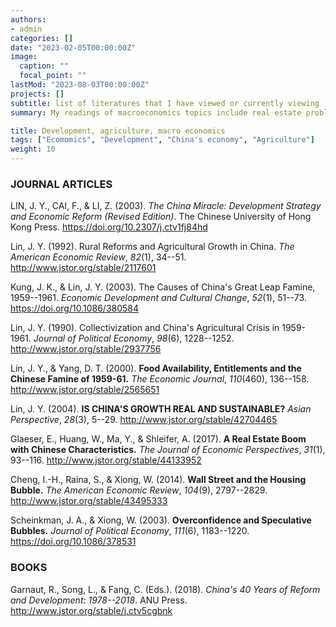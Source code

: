 ```yaml
---
authors:
- admin
categories: []
date: "2023-02-05T00:00:00Z"
image:
  caption: ""
  focal_point: ""
lastMod: "2023-08-03T00:00:00Z"
projects: []
subtitle: list of literatures that I have viewed or currently viewing
summary: My readings of macroeconomics topics include real estate problems, agrarian problems, urbanization and land issues.

title: Development, agriculture, macro economics
tags: ["Ecomomics", "Development", "China's economy", "Agriculture"]
weight: 10
---
```


### JOURNAL ARTICLES

LIN, J. Y., CAI, F., & LI, Z. (2003). *The China Miracle: Development Strategy and Economic Reform (Revised Edition)*. The Chinese University of Hong Kong Press. <https://doi.org/10.2307/j.ctv1fj84hd>

Lin, J. Y. (1992). Rural Reforms and Agricultural Growth in China. *The American Economic Review*, *82*(1), 34--51. <http://www.jstor.org/stable/2117601>

Kung, J. K., & Lin, J. Y. (2003). The Causes of China's Great Leap Famine, 1959--1961. *Economic Development and Cultural Change*, *52*(1), 51--73. <https://doi.org/10.1086/380584>

Lin, J. Y. (1990). Collectivization and China's Agricultural Crisis in 1959-1961. *Journal of Political Economy*, *98*(6), 1228--1252. <http://www.jstor.org/stable/2937756>

Lin, J. Y., & Yang, D. T. (2000). **Food Availability, Entitlements and the Chinese Famine of 1959-61.** *The Economic Journal*, *110*(460), 136--158. <http://www.jstor.org/stable/2565651>

Lin, J. Y. (2004). **IS CHINA'S GROWTH REAL AND SUSTAINABLE?** *Asian Perspective*, *28*(3), 5--29. <http://www.jstor.org/stable/42704465>

Glaeser, E., Huang, W., Ma, Y., & Shleifer, A. (2017). **A Real Estate Boom with Chinese Characteristics.** *The Journal of Economic Perspectives*, *31*(1), 93--116. <http://www.jstor.org/stable/44133952>

Cheng, I.-H., Raina, S., & Xiong, W. (2014). **Wall Street and the Housing Bubble.** *The American Economic Review*, *104*(9), 2797--2829. <http://www.jstor.org/stable/43495333>

Scheinkman, J. A., & Xiong, W. (2003). **Overconfidence and Speculative Bubbles.** *Journal of Political Economy*, *111*(6), 1183--1220. <https://doi.org/10.1086/378531>

### BOOKS

Garnaut, R., Song, L., & Fang, C. (Eds.). (2018). *China\'s 40 Years of Reform and Development: 1978--2018*. ANU Press. <http://www.jstor.org/stable/j.ctv5cgbnk>
